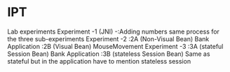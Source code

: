 # IPT
Lab experiments
Experiment -1 (JNI)
  -:Adding numbers same process for the three sub-experiments
Experiment -2
  :2A (Non-Visual Bean)
    Bank Application
  :2B (Visual Bean)
    MouseMovement
Experiment -3
  :3A (stateful Session Bean)
    Bank Application
  :3B (stateless Session Bean)
    Same as stateful but in the application have to mention stateless session